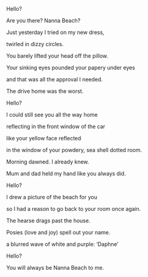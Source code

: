 Hello?

Are you there? Nanna Beach?

Just yesterday I tried on my new dress,

twirled in dizzy circles.

You barely lifted your head off the pillow.

Your sinking eyes pounded your papery under eyes

and that was all the approval I needed.

The drive home was the worst.

Hello?

I could still see you all the way home

reflecting in the front window of the car

like your yellow face reflected

in the window of your powdery, sea shell dotted room.

Morning dawned. I already knew.

Mum and dad held my hand like you always did.

Hello?

I drew a picture of the beach for you

so I had a reason to go back to your room once again.

The hearse drags past the house.

Posies (love and joy) spell out your name.

a blurred wave of white and purple: ‘Daphne’

Hello?

You will always be Nanna Beach to me.